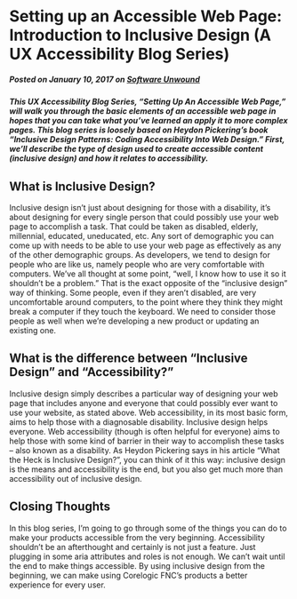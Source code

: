 # Setting up an Accessible Web Page: Introduction to Inclusive Design (A UX Accessibility Blog Series) 
##### Posted on January 10, 2017 on [Software Unwound](https://softwareunwound.com/2017/01/10/setting-up-an-accessible-web-page-introduction-to-inclusive-design-a-ux-accessibility-blog-series/)
##### This UX Accessibility Blog Series, “Setting Up An Accessible Web Page,” will walk you through the basic elements of an accessible web page in hopes that you can take what you’ve learned an apply it to more complex pages. This blog series is loosely based on Heydon Pickering’s book “Inclusive Design Patterns: Coding Accessibility Into Web Design.” First, we’ll describe the type of design used to create accessible content (inclusive design) and how it relates to accessibility.

<h2>What is Inclusive Design?</h2>
Inclusive design isn’t just about designing for those with a disability, it’s about designing for every single person that could possibly use your web page to accomplish a task. That could be taken as disabled, elderly, millennial, educated, uneducated, etc. Any sort of demographic you can come up with needs to be able to use your web page as effectively as any of the other demographic groups. 
As developers, we tend to design for people who are like us, namely people who are very comfortable with computers. We’ve all thought at some point, “well, I know how to use it so it shouldn’t be a problem.” That is the exact opposite of the “inclusive design” way of thinking. Some people, even if they aren’t disabled, are very uncomfortable around computers, to the point where they think they might break a computer if they touch the keyboard. We need to consider those people as well when we’re developing a new product or updating an existing one.

<h2>What is the difference between “Inclusive Design” and “Accessibility?”</h2>
Inclusive design simply describes a particular way of designing your web page that includes anyone and everyone that could possibly ever want to use your website, as stated above. Web accessibility, in its most basic form, aims to help those with a diagnosable disability. Inclusive design helps everyone. Web accessibility (though is often helpful for everyone) aims to help those with some kind of barrier in their way to accomplish these tasks – also known as a disability. As Heydon Pickering says in his article “What the Heck is Inclusive Design?”, you can think of it this way: inclusive design is the means and accessibility is the end, but you also get much more than accessibility out of inclusive design.

<h2>Closing Thoughts</h2>
In this blog series, I’m going to go through some of the things you can do to make your products accessible from the very beginning. Accessibility shouldn’t be an afterthought and certainly is not just a feature. Just plugging in some aria attributes and roles is not enough. We can’t wait until the end to make things accessible. By using inclusive design from the beginning, we can make using Corelogic FNC’s products a better experience for every user.

